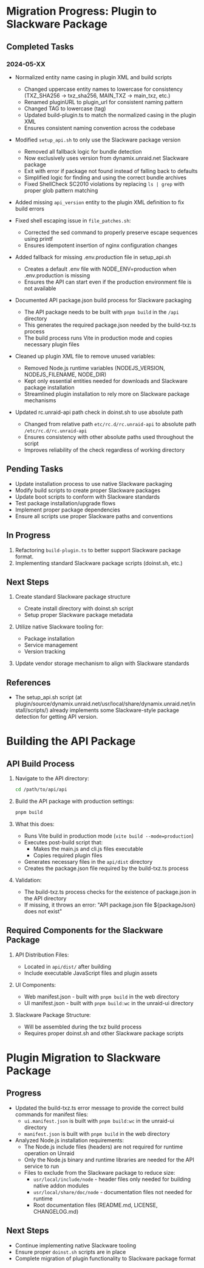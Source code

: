 # Migration Progress: Plugin to Slackware Package

## Completed Tasks

### 2024-05-XX

- Normalized entity name casing in plugin XML and build scripts
  - Changed uppercase entity names to lowercase for consistency (TXZ_SHA256 → txz_sha256, MAIN_TXZ → main_txz, etc.)
  - Renamed pluginURL to plugin_url for consistent naming pattern
  - Changed TAG to lowercase (tag)
  - Updated build-plugin.ts to match the normalized casing in the plugin XML
  - Ensures consistent naming convention across the codebase

- Modified `setup_api.sh` to only use the Slackware package version
  - Removed all fallback logic for bundle detection
  - Now exclusively uses version from dynamix.unraid.net Slackware package
  - Exit with error if package not found instead of falling back to defaults
  - Simplified logic for finding and using the correct bundle archives
  - Fixed ShellCheck SC2010 violations by replacing `ls | grep` with proper glob pattern matching
- Added missing `api_version` entity to the plugin XML definition to fix build errors
- Fixed shell escaping issue in `file_patches.sh`:
  - Corrected the sed command to properly preserve escape sequences using printf
  - Ensures idempotent insertion of nginx configuration changes
- Added fallback for missing .env.production file in setup_api.sh
  - Creates a default .env file with NODE_ENV=production when .env.production is missing
  - Ensures the API can start even if the production environment file is not available
- Documented API package.json build process for Slackware packaging
  - The API package needs to be built with `pnpm build` in the `/api` directory
  - This generates the required package.json needed by the build-txz.ts process
  - The build process runs Vite in production mode and copies necessary plugin files
- Cleaned up plugin XML file to remove unused variables:
  - Removed Node.js runtime variables (NODEJS_VERSION, NODEJS_FILENAME, NODE_DIR)
  - Kept only essential entities needed for downloads and Slackware package installation
  - Streamlined plugin installation to rely more on Slackware package mechanisms
- Updated rc.unraid-api path check in doinst.sh to use absolute path
  - Changed from relative path `etc/rc.d/rc.unraid-api` to absolute path `/etc/rc.d/rc.unraid-api`
  - Ensures consistency with other absolute paths used throughout the script
  - Improves reliability of the check regardless of working directory

## Pending Tasks

- Update installation process to use native Slackware packaging
- Modify build scripts to create proper Slackware packages
- Update boot scripts to conform with Slackware standards
- Test package installation/upgrade flows
- Implement proper package dependencies
- Ensure all scripts use proper Slackware paths and conventions

## In Progress

1. Refactoring `build-plugin.ts` to better support Slackware package format.
2. Implementing standard Slackware package scripts (doinst.sh, etc.)

## Next Steps

1. Create standard Slackware package structure
   - Create install directory with doinst.sh script
   - Setup proper Slackware package metadata

2. Utilize native Slackware tooling for:
   - Package installation
   - Service management
   - Version tracking

3. Update vendor storage mechanism to align with Slackware standards

## References

- The setup_api.sh script (at plugin/source/dynamix.unraid.net/usr/local/share/dynamix.unraid.net/install/scripts/) already implements some Slackware-style package detection for getting API version. 

# Building the API Package

## API Build Process

1. Navigate to the API directory:
   ```bash
   cd /path/to/api/api
   ```

2. Build the API package with production settings:
   ```bash
   pnpm build
   ```

3. What this does:
   - Runs Vite build in production mode (`vite build --mode=production`)
   - Executes post-build script that:
     - Makes the main.js and cli.js files executable
     - Copies required plugin files
   - Generates necessary files in the `api/dist` directory
   - Creates the package.json file required by the build-txz.ts process

4. Validation:
   - The build-txz.ts process checks for the existence of package.json in the API directory
   - If missing, it throws an error: "API package.json file ${packageJson} does not exist"

## Required Components for the Slackware Package

1. API Distribution Files:
   - Located in `api/dist/` after building
   - Include executable JavaScript files and plugin assets

2. UI Components:
   - Web manifest.json - built with `pnpm build` in the web directory
   - UI manifest.json - built with `pnpm build:wc` in the unraid-ui directory

3. Slackware Package Structure:
   - Will be assembled during the txz build process
   - Requires proper doinst.sh and other Slackware package scripts

# Plugin Migration to Slackware Package

## Progress

- Updated the build-txz.ts error message to provide the correct build commands for manifest files:
  - `ui.manifest.json` is built with `pnpm build:wc` in the unraid-ui directory
  - `manifest.json` is built with `pnpm build` in the web directory
- Analyzed Node.js installation requirements:
  - The Node.js include files (headers) are not required for runtime operation on Unraid
  - Only the Node.js binary and runtime libraries are needed for the API service to run
  - Files to exclude from the Slackware package to reduce size:
    - `usr/local/include/node` - header files only needed for building native addon modules
    - `usr/local/share/doc/node` - documentation files not needed for runtime
    - Root documentation files (README.md, LICENSE, CHANGELOG.md)

## Next Steps

- Continue implementing native Slackware tooling
- Ensure proper `doinst.sh` scripts are in place
- Complete migration of plugin functionality to Slackware package format